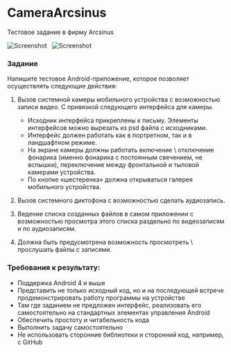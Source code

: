 # CameraArcsinus
Тестовое задание в фирму Arcsinus

![Screenshot](https://raw.githubusercontent.com/vylgin/CameraArcsinus/master/Screenshot/Screenshot_2015-03-11-02-34-30.png)
&nbsp;
![Screenshot](https://raw.githubusercontent.com/vylgin/CameraArcsinus/master/Screenshot/Screenshot_2015-03-09-23-48-05.png)

### Задание

Напишите тестовое Android-приложение, которое позволяет осуществлять следующие действия:

1. Вызов системной камеры мобильного устройства с возможностью записи видео. С привязкой следующего интерфейса для камеры.
  
	* Исходник интерфейса прикреплены к письму. Элементы интерфейсов можно вырезать из psd файла с исходниками. 
	* Интерфейс должен работать как в портретном, так и в ландшафтном режиме.
	* На экране камеры должны работать включение \ отключение фонарика (именно фонарика с постоянным свечением, не вспышки), переключение между фронтальной и тыловой камерами устройства.
	* По кнопке «шестеренка» должна открываться галерея мобильного устройства.
  
2. Вызов системного диктофона с возможностью сделать аудиозапись. 

3. Ведение списка созданных файлов в самом приложении с возможностью просмотра  этого списка раздельно по видеозаписям и по аудиозаписям. 

4. Должна быть предусмотрена возможность просмотреть \ прослушать файлы с записями.

### Требования к результату:

* Поддержка Android 4 и выше
* Представить не только исходный код, но и на последующей встрече продемонстрировать работу программы на устройстве
* Там где заданием не предложен интерфейс, реализовать его самостоятельно на стандартных элементах управления Android
* Обеспечить простоту и читабельность кода
* Выполнить задачу самостоятельно
* Не использовать сторонние библиотеки и сторонний код, например, с GitHub

